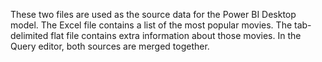 These two files are used as the source data for the Power BI Desktop model.
The Excel file contains a list of the most popular movies. The tab-delimited flat file contains extra information about those movies.
In the Query editor, both sources are merged together.
